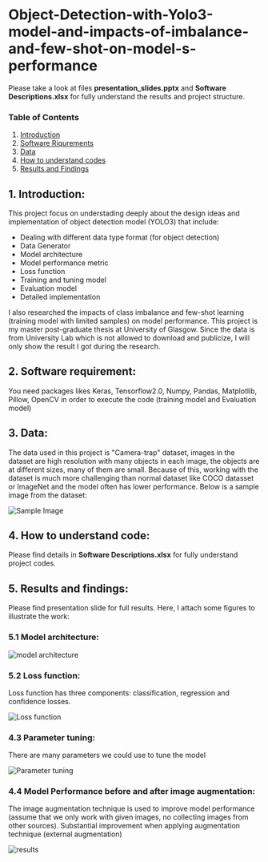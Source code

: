 # Object-Detection-with-Yolo3-model-and-impacts-of-imbalance-and-few-shot-on-model-s-performance

Please take a look at files <b>presentation_slides.pptx</b> and <b>Software Descriptions.xlsx</b> for fully understand the results and project structure.

### Table of Contents
1. [Introduction](#intro)
2. [Software Riqurements](#software)
3. [Data](#data)
4. [How to understand codes](#code)
5. [Results and Findings](#results)

## 1. Introduction:<a id="intro"></a>
This project focus on understading deeply about the design ideas and implementation of object detection model (YOLO3) that include:
- Dealing with different data type format (for object detection)
- Data Generator
- Model architecture
- Model performance metric
- Loss function
- Training and tuning model
- Evaluation model
- Detailed implementation

I also researched the impacts of class imbalance and few-shot learning (training model with limited samples) on model performance. This project is my master post-graduate thesis at University of Glasgow. Since the data is from University Lab which is not allowed to download and publicize, I will only show the result I got during the research.

## 2. Software requirement:<a id="software"></a>
You need packages likes Keras, Tensorflow2.0, Numpy, Pandas, Matplotlib, Pillow, OpenCV in order to execute the code (training model and Evaluation model)
## 3. Data:<a id="data"></a>
The data used in this project is "Camera-trap" dataset, images in the dataset are high resolution with many objects in each image, the objects are at different sizes, many of them are small. Because of this, working with the dataset is much more challenging than normal dataset like COCO datasset or ImageNet and the model often has lower performance. Below is a sample image from the dataset:

![Sample Image](https://github.com/KEVIN-VN642/Object-Detection-with-Yolo3-model-and-impacts-of-imbalance-and-few-shot-on-model-s-performance/blob/main/yolo3/images/Sample%20Image.png)

## 4. How to understand code: <a id="code"></a>
Please find details in <b>Software Descriptions.xlsx</b> for fully understand project codes.

## 5. Results and findings:<a id="results"></a>
Please find presentation slide for full results. Here, I attach some figures to illustrate the work:

### 5.1 Model architecture:
![model architecture](https://github.com/KEVIN-VN642/Object-Detection-with-Yolo3-model-and-impacts-of-imbalance-and-few-shot-on-model-s-performance/blob/main/yolo3/images/model_architecture.png)

### 5.2 Loss function:
Loss function has three components: classification, regression and confidence losses.

![Loss function](https://github.com/KEVIN-VN642/Object-Detection-with-Yolo3-model-and-impacts-of-imbalance-and-few-shot-on-model-s-performance/blob/main/yolo3/images/Loss%20function.png)

### 4.3 Parameter tuning:
There are many parameters we could use to tune the model

![Parameter tuning](https://github.com/KEVIN-VN642/Object-Detection-with-Yolo3-model-and-impacts-of-imbalance-and-few-shot-on-model-s-performance/blob/main/yolo3/images/parameters%20tuning.png)

### 4.4 Model Performance before and after image augmentation:
The image augmentation technique is used to improve model performance (assume that we only work with given images, no collecting images from other sources). Substantial improvement when applying augmentation technique (external augmentation)

![results](https://github.com/KEVIN-VN642/Object-Detection-with-Yolo3-model-and-impacts-of-imbalance-and-few-shot-on-model-s-performance/blob/main/yolo3/images/Result%20table.png)







